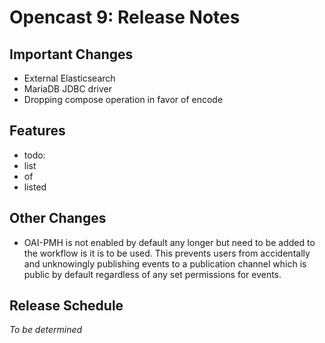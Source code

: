 Opencast 9: Release Notes
=========================

Important Changes
-----------------

- External Elasticsearch
- MariaDB JDBC driver
- Dropping compose operation in favor of encode


Features
--------

- todo:
- list
- of
- listed


Other Changes
-------------

- OAI-PMH is not enabled by default any longer but need to be added to the workflow is it is to be used.
  This prevents users from accidentally and unknowingly publishing events to a publication channel which is public by
  default regardless of any set permissions for events.


Release Schedule
----------------

*To be determined*
